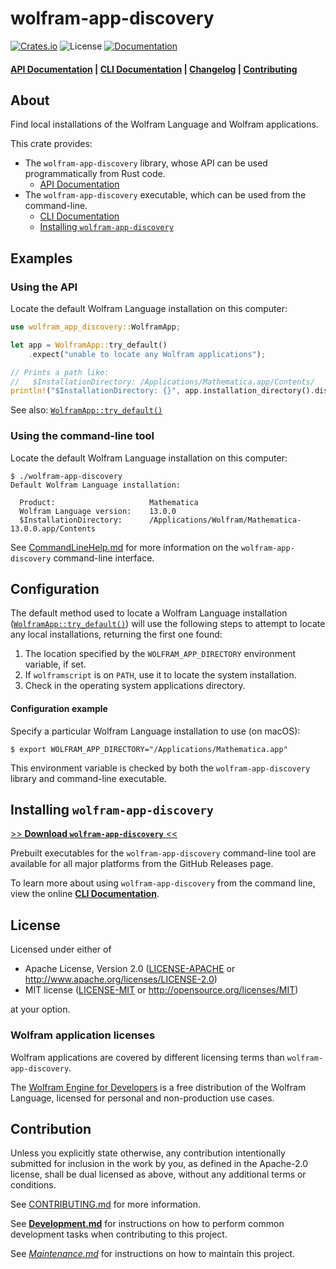 # wolfram-app-discovery

[![Crates.io](https://img.shields.io/crates/v/wolfram-app-discovery.svg)](https://crates.io/crates/wolfram-app-discovery)
![License](https://img.shields.io/crates/l/wolfram-app-discovery.svg)
[![Documentation](https://docs.rs/wolfram-app-discovery/badge.svg)](https://docs.rs/wolfram-app-discovery)

#### [API Documentation](https://docs.rs/wolfram-app-discovery) | [CLI Documentation](./docs/CommandLineHelp.md) | [Changelog](./docs/CHANGELOG.md) | [Contributing](./CONTRIBUTING.md)

## About

Find local installations of the Wolfram Language and Wolfram applications.

This crate provides:

* The `wolfram-app-discovery` library, whose API can be used programmatically from Rust code.
  - [API Documentation](https://docs.rs/wolfram-app-discovery)
* The `wolfram-app-discovery` executable, which can be used from the command-line.
  - [CLI Documentation](./docs/CommandLineHelp.md)
  - [Installing `wolfram-app-discovery`](#installing-wolfram-app-discovery)

## Examples

### Using the API

Locate the default Wolfram Language installation on this computer:
```rust
use wolfram_app_discovery::WolframApp;

let app = WolframApp::try_default()
    .expect("unable to locate any Wolfram applications");

// Prints a path like:
//   $InstallationDirectory: /Applications/Mathematica.app/Contents/
println!("$InstallationDirectory: {}", app.installation_directory().display());
```

See also: [`WolframApp::try_default()`][WolframApp::try_default]

### Using the command-line tool

Locate the default Wolfram Language installation on this computer:

```shell
$ ./wolfram-app-discovery
Default Wolfram Language installation:

  Product:                     Mathematica
  Wolfram Language version:    13.0.0
  $InstallationDirectory:      /Applications/Wolfram/Mathematica-13.0.0.app/Contents
```

See [CommandLineHelp.md](./docs/CommandLineHelp.md) for more information on the
`wolfram-app-discovery` command-line interface.

## Configuration

The default method used to locate a Wolfram Language installation
([`WolframApp::try_default()`][WolframApp::try_default]) will use the following
steps to attempt to locate any local installations, returning the first one found:

1. The location specified by the `WOLFRAM_APP_DIRECTORY` environment variable, if set.
2. If `wolframscript` is on `PATH`, use it to locate the system installation.
3. Check in the operating system applications directory.

#### Configuration example

Specify a particular Wolfram Language installation to use (on macOS):

```shell
$ export WOLFRAM_APP_DIRECTORY="/Applications/Mathematica.app"
```

This environment variable is checked by both the `wolfram-app-discovery` library and
command-line executable.

## Installing `wolfram-app-discovery`

[>> **Download `wolfram-app-discovery`** <<](https://github.com/WolframResearch/wolfram-app-discovery-rs/releases)

Prebuilt executables for the `wolfram-app-discovery` command-line tool are
available for all major platforms from the GitHub Releases page.

To learn more about using `wolfram-app-discovery` from the command line, view
the online [**CLI Documentation**](./docs/CommandLineHelp.md).

## License

Licensed under either of

* Apache License, Version 2.0
  ([LICENSE-APACHE](LICENSE-APACHE) or <http://www.apache.org/licenses/LICENSE-2.0>)
* MIT license
  ([LICENSE-MIT](LICENSE-MIT) or <http://opensource.org/licenses/MIT>)

at your option.

### Wolfram application licenses

Wolfram applications are covered by different licensing terms than `wolfram-app-discovery`.

The [Wolfram Engine for Developers](https://wolfram.com/engine) is a free
distribution of the Wolfram Language, licensed for personal and non-production use cases.

## Contribution

Unless you explicitly state otherwise, any contribution intentionally submitted
for inclusion in the work by you, as defined in the Apache-2.0 license, shall be
dual licensed as above, without any additional terms or conditions.

See [CONTRIBUTING.md](./CONTRIBUTING.md) for more information.

See [**Development.md**](./docs/Development.md) for instructions on how to
perform common development tasks when contributing to this project.

See [*Maintenance.md*](./docs/Maintenance.md) for instructions on how to
maintain this project.


[WolframApp::try_default]: https://docs.rs/wolfram-app-discovery/latest/wolfram_app_discovery/struct.WolframApp.html#method.try_default
